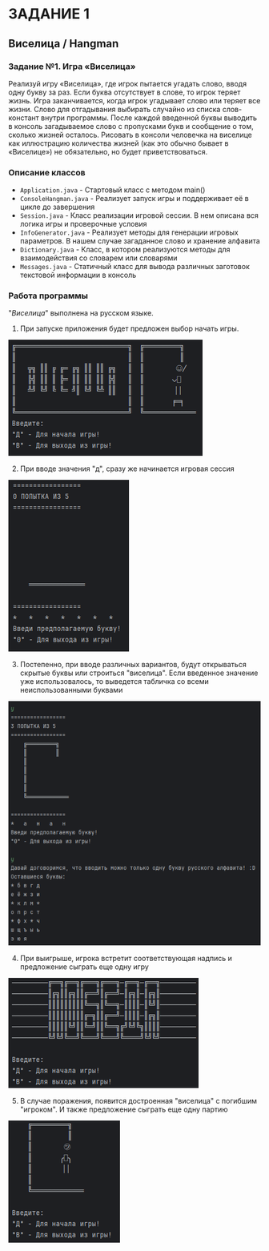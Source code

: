 # ЗАДАНИЕ 1

## Виселица / Hangman

### Задание №1. Игра «Виселица»

Реализуй игру «Виселица», где игрок пытается угадать слово, вводя одну букву за раз. 
Если буква отсутствует в слове, то игрок теряет жизнь. Игра заканчивается, 
когда игрок угадывает слово или теряет все жизни. Слово для отгадывания выбирать 
случайно из списка слов-констант внутри программы. После каждой введенной буквы 
выводить в консоль загадываемое слово с пропусками букв и сообщение о том, 
сколько жизней осталось. Рисовать в консоли человечка на виселице как иллюстрацию 
количества жизней (как это обычно бывает в «Виселице») не обязательно, но будет приветствоваться.

### Описание классов
- ```Application.java``` - Стартовый класс с методом main()
- ```ConsoleHangman.java``` - Реализует запуск игры и поддерживает её в цикле до завершения
- ```Session.java``` - Класс реализации игровой сессии. В нем описана вся логика игры и проверочные условия
- ```InfoGenerator.java``` - Реализует методы для генерации игровых параметров. В нашем случае загаданное слово и хранение алфавита
- ```Dictionary.java``` - Класс, в котором реализуются методы для взаимодействия со словарем или словарями
- ```Messages.java``` - Статичный класс для вывода различных заготовок текстовой информации в консоль

### Работа программы

"_Виселица_" выполнена на русском языке.

1. При запуске приложения будет предложен выбор начать игры.

![img.png](resources/pics/img.png)

2. При вводе значения "д", сразу же начинается игровая сессия

![img.png](resources/pics/img2.png)

3. Постепенно, при вводе различных вариантов, будут открываться скрытые буквы или строиться "виселица". 
Если введенное значение уже использовалось, то выведется табличка со всеми неиспользованными буквами

![img.png](resources/pics/img3.png)

4. При выигрыше, игрока встретит соответствующая надпись и предложение сыграть еще одну игру

![img.png](resources/pics/img4.png)

5. В случае поражения, появится достроенная "виселица" с погибшим "игроком". 
И также предложение сыграть еще одну партию

![img.png](resources/pics/img5.png)

